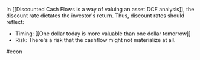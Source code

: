 In [[Discounted Cash Flows is a way of valuing an asset|DCF analysis]], the discount rate dictates the investor's return. Thus, discount rates should reflect:
- Timing: [[One dollar today is more valuable than one dollar tomorrow]]
- Risk: There's a risk that the cashflow might not materialize at all.

#econ 